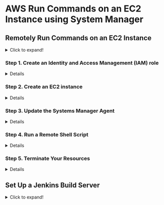 # AWS Run Commands on an EC2 Instance using System Manager

## Remotely Run Commands on an EC2 Instance
<details>
<summary>Click to expand!</summary>
<details>
  
## AWS Architecture 

![AWS Systems Manager](https://user-images.githubusercontent.com/4485129/114305976-f270a400-9af7-11eb-8aff-b3dc31d13c34.png)

</details>

### AWS Systems Manager

AWS Systems Manager provides the admins visibility and control over the machines deployed on AWS. 
It provides an integrated UI of for multiple AWS services so admins can view operational data from multiple AWS services.
It allows user to automate operational tasks across various AWS resources.
Systems Manager, can group resources, like Amazon EC2 instances, Amazon S3 buckets, or Amazon RDS instances, by application, view operational data for monitoring and troubleshooting, and act on groups of resources.

* Hybrid Environment Management
* Quick problem detection
* Security and Compliance Maintenance
* Easy Automation
* Improve Visibility and Control

### SSM Agent
It is software that allows Systems Manager to update, manage, and configure machines. It must be installed on each instance to use with Systems Manager
Generally it is preinstalled with a lot of Amazon Machine Images (AMIs) but has to be installed on other achines including other VM or on premesis machines.

### Run Command
Actions that are performed by SSM on your instances are defined by Systems Manager.

</details>
  
### Step 1. Create an Identity and Access Management (IAM) role
<details>

1. Attach Policy AmazonEC2RoleforSSM  
![image](https://user-images.githubusercontent.com/4485129/114269403-7fe2c400-9a24-11eb-95ed-e41128c01a0b.png)

2. Assign name <mark> EnablesEC2ToAccessSystemsManagerRole</mark> to role
![image](https://user-images.githubusercontent.com/4485129/114269442-bd475180-9a24-11eb-9373-71c455d8ac38.png)
3. Create the role.
![image](https://user-images.githubusercontent.com/4485129/114269500-0e574580-9a25-11eb-9140-94c07fbf2b37.png)

</details>


### Step 2. Create an EC2 instance
<details>
1. Attach role IAM Role created above **EnablesEC2ToAccessSystemsManagerRole** to EC2 instance.

![image](https://user-images.githubusercontent.com/4485129/114269580-99d0d680-9a25-11eb-8ec4-d54e0706f443.png)

</details>

### Step 3. Update the Systems Manager Agent
<details>
  
1. Go to AWS Systems Manager -> Fleet Manager -> Managed Instances 
![image](https://user-images.githubusercontent.com/4485129/114269783-5dea4100-9a26-11eb-9bf9-358875f94898.png)

2. Select Node Management -> Run Command
3. Select **AWS-UpdateSSMAgent.** in **Command Document**
![image](https://user-images.githubusercontent.com/4485129/114269922-2039e800-9a27-11eb-8384-a275ba408146.png)

4. Select **Choose instances manually** in **Target**  
![image](https://user-images.githubusercontent.com/4485129/114269974-6ee78200-9a27-11eb-9fec-257c9b6cb00e.png)

5. Click on Run

6. Output 
![image](https://user-images.githubusercontent.com/4485129/114270045-d00f5580-9a27-11eb-9c29-374e1d9f7941.png)

</details>

### Step 4. Run a Remote Shell Script
<details>

![image](https://user-images.githubusercontent.com/4485129/114270359-92133100-9a29-11eb-8456-74d7f41d8041.png)

![image](https://user-images.githubusercontent.com/4485129/114270380-a5be9780-9a29-11eb-899a-3473238dbf11.png)

![image](https://user-images.githubusercontent.com/4485129/114270387-ae16d280-9a29-11eb-8db1-5e41b0532516.png)

![image](https://user-images.githubusercontent.com/4485129/114270403-ba9b2b00-9a29-11eb-9770-75e615fd9c7e.png)

</details>

### Step 5. Terminate Your Resources
<details>

1. A numbered
2. list
   * With some
   * Sub bullets
</details>


</details>


## Set Up a Jenkins Build Server
<details>
<summary>Click to expand!</summary>
 
Introduction

### Step 1: Set Up Prerequisites
<details>
  
1. A numbered
2. list
   * With some
   * Sub bullets
</details>


### Step 2: Launch an EC2 Instance
<details>

1. Create a Security Group for Your Amazon EC2 Instance
2. Launch Your EC2 Instance

</details>



### Step 3: Install and Configure Jenkins
<details>

1. Connect to Your Linux Instance
![image](https://user-images.githubusercontent.com/4485129/114276033-8d0eab80-9a42-11eb-84b6-76dd7b634553.png)


2. Download and Install Jenkins

* Update the server
```
[ec2-user@ip-172-31-60-53 ~]$ sudo yum update -y
Loaded plugins: extras_suggestions, langpacks, priorities, update-motd
Resolving Dependencies
.........
  python3-pystache.noarch 0:0.5.4-12.amzn2.0.1           python3-setuptools.noarch 0:38.4.0-3.amzn2.0.6           python3-simplejson.x86_64 0:3.2.0-1.amzn2.0.2

Updated:
  amazon-ssm-agent.x86_64 0:3.0.529.0-1.amzn2                                            aws-cfn-bootstrap.noarch 0:2.0-6.amzn2

Complete!
[ec2-user@ip-172-31-60-53 ~]$ 

```

* Install Java8

```
[ec2-user@ip-172-31-60-53 ~]$ sudo yum install java-1.8*
Loaded plugins: extras_suggestions, langpacks, priorities, update-motd
amzn2-core                                                                                                                                         | 3.7 kB  00:00:00     
Resolving Dependencies
--> Running transaction check
---> Package java-1.8.0-openjdk.x86_64 1:1.8.0.282.b08-1.amzn2.0.1 will be installed

....


Complete!
[ec2-user@ip-172-31-60-53 ~]$

```

* Install Jenkins

```
[ec2-user@ip-172-31-60-53 ~]$ sudo wget -O /etc/yum.repos.d/jenkins.repo http://pkg.jenkins-ci.org/redhat/jenkins.repo
--2021-04-10 15:53:27--  http://pkg.jenkins-ci.org/redhat/jenkins.repo
Resolving pkg.jenkins-ci.org (pkg.jenkins-ci.org)... 52.202.51.185
Connecting to pkg.jenkins-ci.org (pkg.jenkins-ci.org)|52.202.51.185|:80... connected.
HTTP request sent, awaiting response... 200 OK
Length: 71
Saving to: ‘/etc/yum.repos.d/jenkins.repo’

100%[================================================================================================================================>] 71          --.-K/s   in 0s       

2021-04-10 15:53:27 (12.9 MB/s) - ‘/etc/yum.repos.d/jenkins.repo’ saved [71/71]

[ec2-user@ip-172-31-60-53 ~]$

```

* Start Jenkins 
```

[ec2-user@ip-172-31-60-53 ~]$ sudo service jenkins start

Starting jenkins (via systemctl):                          [  OK  ]
[ec2-user@ip-172-31-60-53 ~]$
```

3. Configure Jenkins
![image](https://user-images.githubusercontent.com/4485129/114276777-cb599a00-9a45-11eb-939a-1ea322768f74.png)


![image](https://user-images.githubusercontent.com/4485129/114276768-c09f0500-9a45-11eb-9b50-296e001a7092.png)

Configure Jenkins Cloud 
![image](https://user-images.githubusercontent.com/4485129/114276991-ccd79200-9a46-11eb-892c-350517290e56.png)

![image](https://user-images.githubusercontent.com/4485129/114277041-11fbc400-9a47-11eb-9c99-b5917ac225f9.png)

![image](https://user-images.githubusercontent.com/4485129/114277214-ed541c00-9a47-11eb-9901-521d37519164.png)

</details>


### Step 5. Step 4: Clean Up
<details>
Terminate EC2 Instance
  
![image](https://user-images.githubusercontent.com/4485129/114277235-f9d87480-9a47-11eb-8def-7ada7ea6713b.png)

1. Additional Resources

</details>
https://aws.amazon.com/blogs/devops/set-up-a-build-pipeline-with-jenkins-and-amazon-ecs/
</details>
